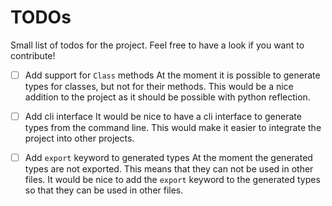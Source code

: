 # TODOs

Small list of todos for the project. Feel free to have a look if you want to contribute!

- [ ] Add support for `Class` methods
    At the moment it is possible to generate types for classes, but not for their methods. This would be a nice addition to the project as it should be possible with python reflection.

- [ ] Add cli interface
    It would be nice to have a cli interface to generate types from the command line. This would make it easier to integrate the project into other projects.

- [ ] Add `export` keyword to generated types
    At the moment the generated types are not exported. This means that they can not be used in other files. It would be nice to add the `export` keyword to the generated types so that they can be used in other files.